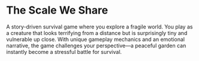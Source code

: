 # The Scale We Share
A story-driven survival game where you explore a fragile world. You play as a creature that looks terrifying from a distance but is surprisingly tiny and vulnerable up close. With unique gameplay mechanics and an emotional narrative, the game challenges your perspective—a peaceful garden can instantly become a stressful battle for survival.
